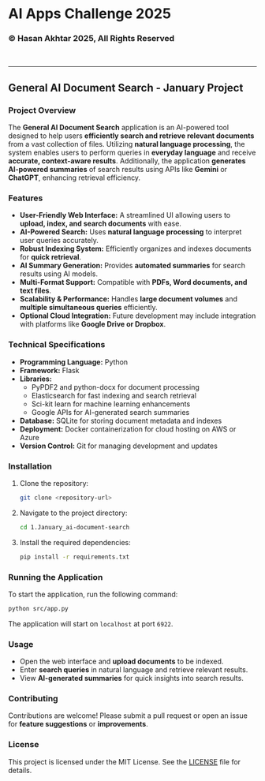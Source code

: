 # AI Apps Challenge 2025

### © Hasan Akhtar 2025, All Rights Reserved

<br>
<hr>

## General AI Document Search - January Project 

### Project Overview  
The **General AI Document Search** application is an AI-powered tool designed to help users **efficiently search and retrieve relevant documents** from a vast collection of files. Utilizing **natural language processing**, the system enables users to perform queries in **everyday language** and receive **accurate, context-aware results**. Additionally, the application **generates AI-powered summaries** of search results using APIs like **Gemini** or **ChatGPT**, enhancing retrieval efficiency.

### Features  
- **User-Friendly Web Interface:** A streamlined UI allowing users to **upload, index, and search documents** with ease.  
- **AI-Powered Search:** Uses **natural language processing** to interpret user queries accurately.  
- **Robust Indexing System:** Efficiently organizes and indexes documents for **quick retrieval**.  
- **AI Summary Generation:** Provides **automated summaries** for search results using AI models.  
- **Multi-Format Support:** Compatible with **PDFs, Word documents, and text files**.  
- **Scalability & Performance:** Handles **large document volumes** and **multiple simultaneous queries** efficiently.  
- **Optional Cloud Integration:** Future development may include integration with platforms like **Google Drive or Dropbox**.  

### Technical Specifications  
- **Programming Language:** Python  
- **Framework:** Flask  
- **Libraries:**  
  - PyPDF2 and python-docx for document processing  
  - Elasticsearch for fast indexing and search retrieval  
  - Sci-kit learn for machine learning enhancements  
  - Google APIs for AI-generated search summaries  
- **Database:** SQLite for storing document metadata and indexes  
- **Deployment:** Docker containerization for cloud hosting on AWS or Azure  
- **Version Control:** Git for managing development and updates  

### Installation  
1. Clone the repository:  
   ```bash  
   git clone <repository-url>  
   ```  
2. Navigate to the project directory:  
   ```bash  
   cd 1.January_ai-document-search  
   ```  
3. Install the required dependencies:  
   ```bash  
   pip install -r requirements.txt  
   ```  

### Running the Application  
To start the application, run the following command:  
```bash  
python src/app.py  
```  
The application will start on `localhost` at port `6922`.  

### Usage  
- Open the web interface and **upload documents** to be indexed.  
- Enter **search queries** in natural language and retrieve relevant results.  
- View **AI-generated summaries** for quick insights into search results.  

### Contributing  
Contributions are welcome! Please submit a pull request or open an issue for **feature suggestions** or **improvements**.  

### License  
This project is licensed under the MIT License. See the [LICENSE](../LICENSE.txt) file for details.  